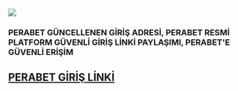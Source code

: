 <h4><a href="http://gg.gg/1c33aj"><img src="https://encrypted-tbn0.gstatic.com/images?q=tbn:ANd9GcQdXpnnAqeqiB3FgWj-06381eMriZgTelygc-U8Z77CZ2PP1fhpuIcE_y17BLFc_VNaluI&usqp=CAU"></a><h4>
<h3>PERABET GÜNCELLENEN GİRİŞ ADRESİ, PERABET RESMİ PLATFORM GÜVENLİ GİRİŞ LİNKİ PAYLAŞIMI, PERABET'E GÜVENLİ ERİŞİM</h3>
<h2><a href="http://gg.gg/1c33aj" title="CASİBOM GİRİŞ LİNKİ">PERABET GİRİŞ LİNKİ</a></h2>
